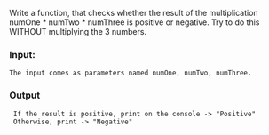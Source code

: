 Write a function, that checks whether the result of the multiplication numOne * numTwo * numThree is positive or negative. Try to do this WITHOUT multiplying the 3 numbers.

### Input:

    The input comes as parameters named numOne, numTwo, numThree.

### Output

     If the result is positive, print on the console -> "Positive"
     Otherwise, print -> "Negative"
